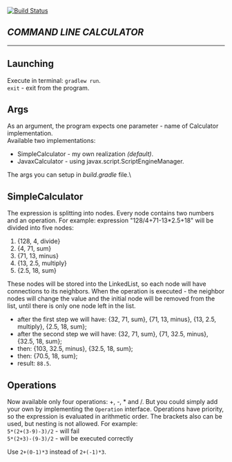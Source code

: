 [![Build Status](https://travis-ci.org/devTitarenko/Calculator.svg?branch=master)](https://travis-ci.org/devTitarenko/Calculator)

_**COMMAND LINE CALCULATOR**_
-------------------------
_________________________

Launching
-------------------------
Execute in terminal: `gradlew run`.\
`exit` - exit from the program.
 
Args
-------------------------
As an argument, the program expects one parameter - name of Calculator implementation.\
Available two implementations: 
- SimpleCalculator - my own realization *(default)*.
- JavaxCalculator - using javax.script.ScriptEngineManager.

The args you can setup in *build.gradle* file.\

SimpleCalculator
-------------------------
The expression is splitting into nodes. Every node contains two numbers and an operation. For example:
expression "128/4+71-13*2.5+18" will be divided into five nodes:
1) {128, 4, divide}
2) {4, 71, sum}
3) {71, 13, minus}
4) {13, 2.5, multiply}
5) {2.5, 18, sum}

These nodes will be stored into the LinkedList, so each node will have connections to its neighbors.
When the operation is executed - the neighbor nodes will change the value and the initial node will be removed from the list,
until there is only one node left in the list.
- after the first step we will have: {32, 71, sum}, {71, 13, minus}, {13, 2.5, multiply}, {2.5, 18, sum};
- after the second step we will have: {32, 71, sum}, {71, 32.5, minus}, {32.5, 18, sum};
- then: {103, 32.5, minus}, {32.5, 18, sum};
- then: {70.5, 18, sum};
- result: `88.5`.

Operations
-------------------------
Now available only four operations: +, -, * and /. But you could simply add your own by implementing the `Operation` interface.
Operations have priority, so the expression is evaluated in arithmetic order.
The brackets also can be used, but nesting is not allowed. For example:\
`5*(2+(3-9)-3)/2` - will fail\
`5*(2+3)-(9-3)/2` - will be executed correctly

Use `2+(0-1)*3` instead of `2+(-1)*3`.
